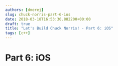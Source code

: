 ```yaml
---
authors: [dmerej]
slug: chuck-norris-part-6-ios
date: 2018-03-18T16:53:30.882200+00:00
draft: true
title: "Let's Build Chuck Norris! - Part 6: iOS"
tags: [c++]
---
```


# Part 6: iOS
